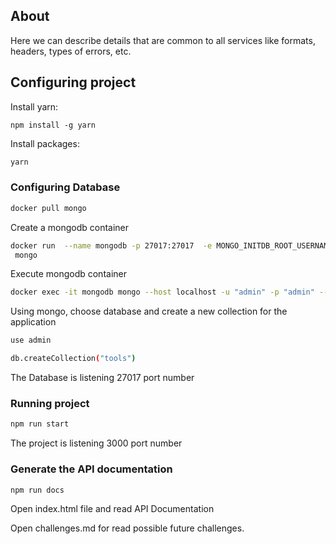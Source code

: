 ## About 

Here we can describe details that are common to all services like formats, headers, types of errors, etc.

## Configuring project

Install yarn:
```
npm install -g yarn
```

Install packages:
```sh
yarn
```

### Configuring Database

```sh
docker pull mongo
```

Create a mongodb container

```sh
docker run  --name mongodb -p 27017:27017  -e MONGO_INITDB_ROOT_USERNAME="admin"  -e MONGO_INITDB_ROOT_PASSWORD="admin"  -d
 mongo
```

Execute mongodb container

```sh
docker exec -it mongodb mongo --host localhost -u "admin" -p "admin" --authenticationDatabase admin 
```

Using mongo, choose database and create a new collection for the application
```sh
use admin 
```

```sh
db.createCollection("tools") 
```

The Database is listening 27017 port number

### Running project
```sh
npm run start 
```

The project is listening 3000 port number

### Generate the API documentation
```sh
npm run docs 
```
Open index.html file and read API Documentation

Open challenges.md for read possible future challenges.
